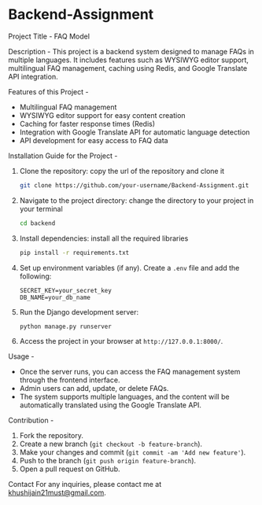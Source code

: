 # Backend-Assignment
Project Title - FAQ Model

Description - This project is a backend system designed to manage FAQs in multiple languages. It includes features such as WYSIWYG editor support, multilingual FAQ management, caching using Redis, and Google Translate API integration.

Features of this Project -
- Multilingual FAQ management
- WYSIWYG editor support for easy content creation
- Caching for faster response times (Redis)
- Integration with Google Translate API for automatic language detection
- API development for easy access to FAQ data

Installation Guide for the Project - 

1. Clone the repository: copy the url of the repository and clone it 
   ```bash
   git clone https://github.com/your-username/Backend-Assignment.git
   ```

2. Navigate to the project directory: change the directory to your project in your terminal 
   ```bash
   cd backend
   ```

3. Install dependencies: install all the required libraries
   ```bash
   pip install -r requirements.txt
   ```

4. Set up environment variables (if any). Create a `.env` file and add the following:
   ```
   SECRET_KEY=your_secret_key
   DB_NAME=your_db_name
   ```

5. Run the Django development server:
   ```bash
   python manage.py runserver
   ```

6. Access the project in your browser at `http://127.0.0.1:8000/`.

Usage -
- Once the server runs, you can access the FAQ management system through the frontend interface.
- Admin users can add, update, or delete FAQs.
- The system supports multiple languages, and the content will be automatically translated using the Google Translate API.

Contribution -
1. Fork the repository.
2. Create a new branch (`git checkout -b feature-branch`).
3. Make your changes and commit (`git commit -am 'Add new feature'`).
4. Push to the branch (`git push origin feature-branch`).
5. Open a pull request on GitHub.

Contact
For any inquiries, please contact me at khushijain21must@gmail.com.
